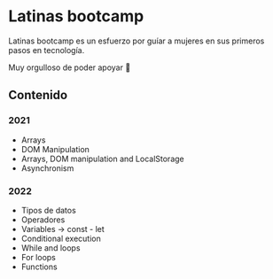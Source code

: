 # Latinas bootcamp

Latinas bootcamp es un esfuerzo por guíar a mujeres en sus primeros pasos 
en tecnología.

Muy orgulloso de poder apoyar 💜

## Contenido

### 2021

- Arrays
- DOM Manipulation
- Arrays, DOM manipulation and LocalStorage
- Asynchronism

### 2022
- Tipos de datos
- Operadores
- Variables -> const - let
- Conditional execution
- While and loops
- For loops
- Functions